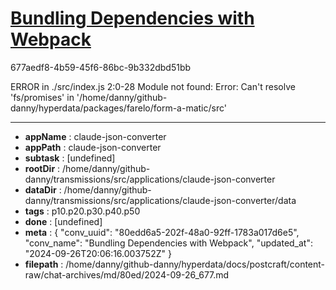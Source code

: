 # [Bundling Dependencies with Webpack](https://claude.ai/chat/80edd6a5-202f-48a0-92ff-1783a017d6e5)

677aedf8-4b59-45f6-86bc-9b332dbd51bb

ERROR in ./src/index.js 2:0-28
Module not found: Error: Can't resolve 'fs/promises' in '/home/danny/github-danny/hyperdata/packages/farelo/form-a-matic/src'

---

* **appName** : claude-json-converter
* **appPath** : claude-json-converter
* **subtask** : [undefined]
* **rootDir** : /home/danny/github-danny/transmissions/src/applications/claude-json-converter
* **dataDir** : /home/danny/github-danny/transmissions/src/applications/claude-json-converter/data
* **tags** : p10.p20.p30.p40.p50
* **done** : [undefined]
* **meta** : {
  "conv_uuid": "80edd6a5-202f-48a0-92ff-1783a017d6e5",
  "conv_name": "Bundling Dependencies with Webpack",
  "updated_at": "2024-09-26T20:06:16.003752Z"
}
* **filepath** : /home/danny/github-danny/hyperdata/docs/postcraft/content-raw/chat-archives/md/80ed/2024-09-26_677.md